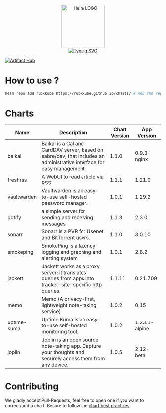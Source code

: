 <p align="center">
    <img src="https://helm.sh/img/helm.svg" width="140px" alt="Helm LOGO"/>
    <br>
    <a href="https://rubxkube.github.io/charts/"><img src="https://readme-typing-svg.herokuapp.com?font=Fira+Code&pause=1000&color=0F1689&background=FFFFFF00&center=true&vCenter=true&width=435&lines=QJOLY's+Chart+Repository;rubxkube.github.io%2Fhelm-charts;+Feel+free+to+contribute" alt="Typing SVG" /></a>
</p>

[![Artifact Hub](https://img.shields.io/endpoint?url=https://artifacthub.io/badge/repository/rubxkube)](https://artifacthub.io/packages/search?repo=rubxkube)

# How to use ? 

```bash
helm repo add rubxkube https://rubxkube.github.io/charts/ # Add the repo to your helm
```

# Charts

| Name  | Description | Chart Version | App Version |
|-------|-------------|---------------|-------------|
| baikal | Baikal is a Cal and CardDAV server, based on sabre/dav, that includes an administrative interface for easy management. | 1.1.0 | 0.9.3-nginx |
| freshrss | A WebUI to read article via RSS | 1.1.1 | 1.21.0 |
| vaultwarden | Vaultwarden is an easy-to-use self-hosted password manager. | 1.0.1 | 1.29.2 |
| gotify | a simple server for sending and receiving messages | 1.1.3 | 2.3.0 |
| sonarr | Sonarr is a PVR for Usenet and BitTorrent users. | 1.1.0 | 3.0.10 |
| smokeping | SmokePing is a latency logging and graphing and alerting system | 1.0.1 | 2.8.2 |
| jackett | Jackett works as a proxy server: it translates queries from apps into tracker-site-specific http queries. | 1.1.11 | 0.21.709 |
| memo | Memo (A privacy-first, lightweight note-taking service) | 1.0.2 | 0.15 |
| uptime-kuma | Uptime Kuma is an easy-to-use self-hosted monitoring tool. | 1.0.2 | 1.23.1-alpine |
| joplin | Joplin is an open source note-taking app. Capture your thoughts and securely access them from any device. | 1.0.5 | 2.12-beta |


# Contributing 

We gladly accept Pull-Requests, feel free to open one if you want to correct/add a chart. Besure to follow the [chart best practices](https://helm.sh/docs/chart_best_practices/).
